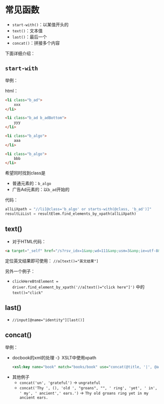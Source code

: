 # 常见函数

* `start-with()`：以某值开头的
* `text()`：文本值
* `last()`：最后一个
* `concat()`：拼接多个内容

下面详细介绍：

## `start-with`

举例：

html：

```html
<li class="b_ad">
    xxx
</li>

<li class="b_ad b_adBottom">
    yyy
</li>

<li class="b_algo">
    aaa
</li>

<li class="b_algo">
    bbb
</li>
```

希望同时找到class是

* 普通元素的：`b_algo`
* 广告Ad元素的：以`b_ad`开始的

代码：

```python
allLiXpath = "//li[@class='b_algo' or starts-with(@class, 'b_ad')]"
resultLiList = resultElem.find_elements_by_xpath(allLiXpath)
```

## text()

* 对于HTML代码：
```html
<a target="_self" href="/s?rsv_idx=1&amp;wd=111&amp;usm=3&amp;ie=utf-8&amp;sl_lang=en&amp;rsv_srlang=en&amp;rsv_rq=en&amp;rqlang=cn">英文结果</a>
```
定位英文结果即可使用：
`//a[text()="英文结果"]`

另外一个例子：
* `clickHereBtnElement = driver.find_element_by_xpath('//a[text()="click here"]')` 中的 `text()="click"`

## last()

* `//input[@name="identity"][last()]`

## concat()

举例：

* docbook的xml的处理 -》XSLT中使用xpath
    ```xml
    <xsl:key name="book" match="books/book" use="concat(@title, '|', @author)"/>
    ```
* 其他例子
  * `concat('un', 'grateful')` -> `ungrateful`
  * `concat('Thy ', (), 'old ', "groans", "", ' ring', 'yet', ' in', ' my', ' ancient',' ears.')` -> `Thy old groans ring yet in my ancient ears.`
